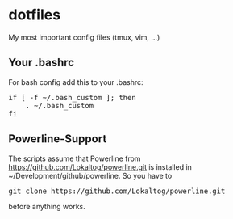 dotfiles
========

My most important config files (tmux, vim, ...)


Your .bashrc
------------

For bash config add this to your .bashrc:

<pre>
if [ -f ~/.bash_custom ]; then
	. ~/.bash_custom
fi
</pre>


Powerline-Support
-----------------

The scripts assume that Powerline from https://github.com/Lokaltog/powerline.git
is installed in ~/Development/github/powerline. So you have to

<pre>
git clone https://github.com/Lokaltog/powerline.git
</pre>

before anything works.

